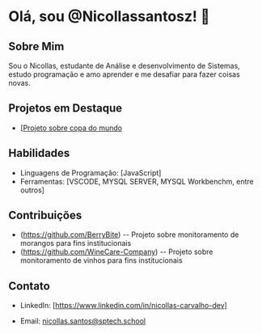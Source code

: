 # Olá, sou @Nicollassantosz! 👋

## Sobre Mim

Sou o Nicollas, estudante de Análise e desenvolvimento de Sistemas, estudo programação e amo aprender e me desafiar para fazer coisas novas.

## Projetos em Destaque

- [[Projeto sobre copa do mundo](https://github.com/Nicollassantosz/Projeto-individual.git)

## Habilidades

- Linguagens de Programação: [JavaScript]
- Ferramentas: [VSCODE, MYSQL SERVER, MYSQL Workbenchm, entre outros]


## Contribuições

- (https://github.com/BerryBite)  -- Projeto sobre monitoramento de morangos para fins institucionais
- (https://github.com/WineCare-Company) -- Projeto sobre monitoramento de vinhos para fins institucionais


## Contato

- LinkedIn: [https://www.linkedin.com/in/nicollas-carvalho-dev]

- Email: nicollas.santos@sptech.school

